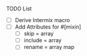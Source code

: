 TODO List

- [ ] Derive Intermix macro
- [ ] Add Attributes for #[mixin]
  - [ ] skip = array
  - [ ] include = array
  - [ ] rename = array map

